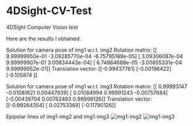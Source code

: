 # 4DSight-CV-Test
4DSight Computer Vision test

Here are the results I obtained:

Solution for camera pose of img1 w.r.t. img2
Rotation matrix:
[[ 9.99999950e-01 -3.09285770e-04 -6.75795189e-05]
 [ 3.09306087e-04  9.99999907e-01  3.00834443e-04]
 [ 6.74864688e-05 -3.00855331e-04  9.99999952e-01]]
Translation vector:
[[-0.99437761]
 [-0.00196422]
 [-0.105874  ]]


Solution for camera pose of img1 w.r.t. img3
Rotation matrix:
[[ 0.99993147 -0.01081621  0.00447939]
 [ 0.01084994  0.99991243 -0.00757684]
 [-0.00439704  0.00762493  0.99996126]]
Translation vector:
[[-0.99264354]
 [ 0.02753369]
 [-0.11790126]]
 

Epipolar lines of img1-img2 and img1-img3
![img1-img2](https://user-images.githubusercontent.com/63498645/134076133-1e8d79f8-7f76-44b8-8087-4ab917d613bc.png)
![img1-img3](https://user-images.githubusercontent.com/63498645/134076146-5ef760bb-cd1e-4f83-bf4c-02984b6b202e.png)
